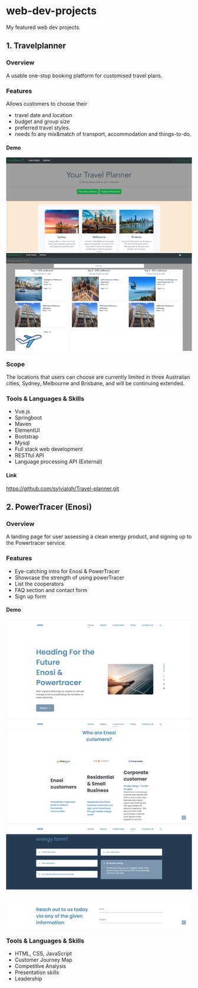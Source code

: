 # web-dev-projects
My featured web dev projects.

## 1. Travelplanner
### Overview
A usable one-stop booking platform for customised travel plans.
### Features
Allows customers to choose their 
- travel date and location
- budget and group size
- preferred travel styles. 
- needs fo any mix&match of transport, accommodation and things-to-do.
#### Demo
![Home_page](Screenshots/home-travelplanner.png)
![Plan-page](Screenshots/plan-travelplanner.png)
### Scope
The locations that users can choose are currently limited in three Australian cities, Sydney, Melbourne and Brisbane, and will be continuing extended.
### Tools & Languages & Skills 
- Vue.js
- Springboot
- Maven
- ElementUI
- Bootstrap
- Mysql
- Full stack web development
- RESTful API
- Language processing API (External)

#### Link
https://github.com/sylvialqh/Travel-planner.git

## 2. PowerTracer (Enosi)
### Overview
A landing page for user assessing a clean energy product, and signing up to the Powertracer service. 
### Features
- Eye-catching intro for Enosi & PowerTracer
- Showcase the strength of using powerTracer
- List the cooperators
- FAQ section and contact form
- Sign up form
#### Demo
![Home_page](Screenshots/enosi-1.png)
![customer_page](Screenshots/enosi-3.png)
![features](Screenshots/enosi-4.png)
### Tools & Languages & Skills
- HTML, CSS, JavaScript
- Customer Journey Map
- Competitive Analysis
- Presentation skills
- Leadership


